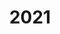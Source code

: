 ---
title: "2021"
collection: publications
permalink: /publication/2010-10-01-paper
excerpt: "<br/><img src='/images/2021-3.png' alt='www' width='300' height='200' style='float:left'>"
paperurl: 'https://doi.org/10.3390/s21041187'
citation: 'Bin Liu, Weiming Wang, Jun Zhou, Bo Li, Xiuping Liu. (2021). &quot;Detail-Preserving Shape Unfolding.&quot; <i>Sensors</i> 2021, 21(4): 1187.'
---